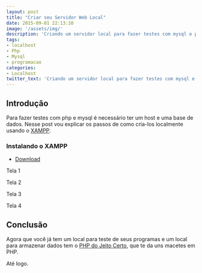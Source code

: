 ```yaml
---
layout: post
title: "Criar seu Servidor Web Local"
date: 2015-09-01 22:13:10
image: '/assets/img/'
description: 'Criando um servidor local para fazer testes com mysql e php.'
tags:
- localhost
- Php
- Mysql
- programacao
categories:
- Localhost
twitter_text: 'Criando um servidor local para fazer testes com mysql e php.'
---
```


## Introdução

Para fazer testes com php e mysql é necessário ter um host e uma base de dados.
Nesse post vou explicar os passos de como cria-los localmente  usando o [XAMPP](#/).


### Instalando o XAMPP

- [Download](https://www.apachefriends.org/download.html)

Tela 1

Tela 2

Tela 3

Tela 4


## Conclusão

Agora que você já tem um local para teste de seus programas e um local para armazenar dados tem o [PHP do Jeito Certo](http://br.phptherightway.com), 
que te da uns macetes em PHP.

Até logo.
